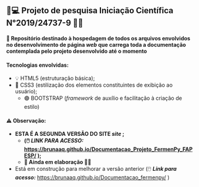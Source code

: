 ##                                                      🔬💻 Projeto de pesquisa Iniciação Científica N°2019/24737-9 🧫🦠

                                                                                        
#### 🎯 Repositório destinado à hospedagem de todos os arquivos envolvidos no desenvolvimento de página <i>web</i> que carrega toda a documentação contemplada pelo projeto        desenvolvido até o momento

#### Tecnologias envolvidas:
* 💡 HTML5 (estruturação básica);
* 🎨 CSS3 (estilização dos elementos constituintes de exibição ao usuário);
    * 🟣 BOOTSTRAP (<i>framework</i> de auxílio e facilitação à criação de estilo)

#### ⚠️ Observação: 
* <b>ESTA É A SEGUNDA VERSÃO DO SITE <i>site</i> ;
  * (🖱️ ___LINK PARA ACESSO:___ https://brunaaq.github.io/Documentacao_Projeto_FermenPy_FAPESP/ );</b>
  * <b> 🚧 Ainda em elaboração 👷‍♀️ </b>
* Está em construção para melhorar a versão anterior (🖱️ ___Link para acesso:___ https://brunaaq.github.io/Documentacao_fermenpy/ )





